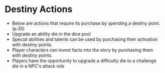 # Destiny Actions
- Below are actions that require its purchase by spending a destiny point. (p.35)
- Upgrade an ability die in the dice pool
- Special abilities and talents can be used by purchasing their activation with destiny points.
- Player characters can invest facts into the story by purshasing them with destiny points.
- Players have the opportunity to upgrade a difficulty die to a challenge die in a NPC's attack role